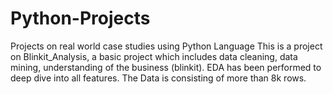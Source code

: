 # Python-Projects
Projects on real world case studies using Python Language
This is a project on Blinkit_Analysis, a basic project which includes data cleaning, data mining, understanding of the business (blinkit). EDA has been performed to deep dive into all features. The Data is consisting of more than 8k rows.
